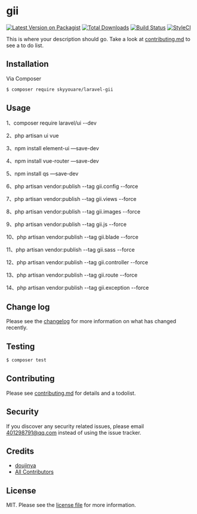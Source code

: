 # gii

[![Latest Version on Packagist][ico-version]][link-packagist]
[![Total Downloads][ico-downloads]][link-downloads]
[![Build Status][ico-travis]][link-travis]
[![StyleCI][ico-styleci]][link-styleci]

This is where your description should go. Take a look at [contributing.md](contributing.md) to see a to do list.

## Installation

Via Composer

``` bash
$ composer require skyyouare/laravel-gii
```

## Usage

1、composer require laravel/ui --dev

2、php artisan ui vue

3、npm install element-ui  —save-dev

4、npm install vue-router  —save-dev

5、npm install qs —save-dev

6、php artisan vendor:publish   --tag gii.config --force

7、php artisan vendor:publish   --tag gii.views --force

8、php artisan vendor:publish   --tag gii.images --force

9、php artisan vendor:publish   --tag gii.js --force

10、php artisan vendor:publish   --tag gii.blade --force

11、php artisan vendor:publish   --tag gii.sass --force

12、php artisan vendor:publish   --tag gii.controller --force

13、php artisan vendor:publish   --tag gii.route --force

14、php artisan vendor:publish   --tag gii.exception --force

## Change log

Please see the [changelog](changelog.md) for more information on what has changed recently.

## Testing

``` bash
$ composer test
```

## Contributing

Please see [contributing.md](contributing.md) for details and a todolist.

## Security

If you discover any security related issues, please email 401298791@qq.com instead of using the issue tracker.

## Credits

- [doujinya][link-author]
- [All Contributors][link-contributors]

## License

MIT. Please see the [license file](license.md) for more information.

[ico-version]: https://img.shields.io/packagist/v/skyyouare/laravel-gii.svg?style=flat-square
[ico-downloads]: https://img.shields.io/packagist/dt/skyyouare/laravel-gii.svg?style=flat-square
[ico-travis]: https://img.shields.io/travis/skyyouare/laravel-gii/master.svg?style=flat-square
[ico-styleci]: https://styleci.io/repos/12345678/shield

[link-packagist]: https://packagist.org/packages/skyyouare/laravel-gii
[link-downloads]: https://packagist.org/packages/skyyouare/laravel-gii
[link-travis]: https://travis-ci.org/skyyouare/laravel-gii
[link-styleci]: https://styleci.io/repos/12345678
[link-author]: https://github.com/skyyouare
[link-contributors]: ../../contributors

